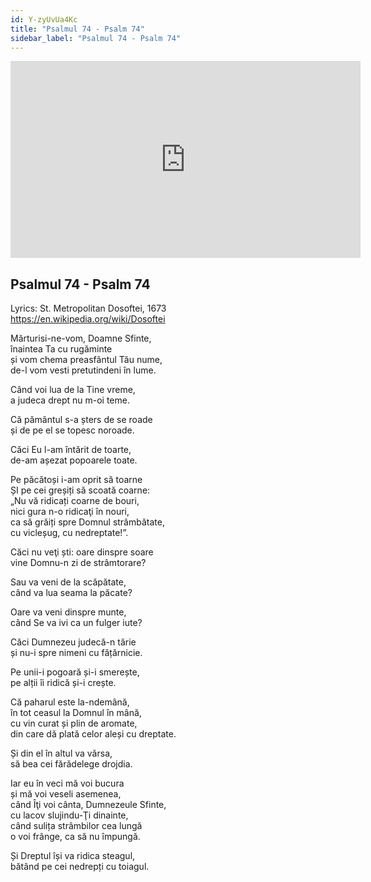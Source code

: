 ```yaml
---
id: Y-zyUvUa4Kc
title: "Psalmul 74 - Psalm 74"
sidebar_label: "Psalmul 74 - Psalm 74"
---
```


<div class="video-float-container">
  <iframe
    width="560"
    height="315"
    src="https://www.youtube.com/embed/Y-zyUvUa4Kc"
    title="YouTube video player"
    frameborder="0"
    allow="accelerometer; autoplay; clipboard-write; encrypted-media; gyroscope; picture-in-picture; web-share"
    referrerpolicy="strict-origin-when-cross-origin"
    allowfullscreen
  ></iframe>
</div>

## Psalmul 74 - Psalm 74

Lyrics: St. Metropolitan Dosoftei, 1673  
https://en.wikipedia.org/wiki/Dosoftei

Mărturisi-ne-vom, Doamne Sfinte,   
înaintea Ta cu rugăminte   
și vom chema preasfântul Tău nume,   
de-l vom vesti pretutindeni în lume. 

Când voi lua de la Tine vreme,   
a judeca drept nu m-oi teme. 

Că pământul s-a șters de se roade   
și de pe el se topesc noroade. 

Căci Eu l-am întărit de toarte,   
de-am așezat popoarele toate. 

Pe păcătoși i-am oprit să toarne   
ȘI pe cei greșiți să scoată coarne:   
„Nu vă ridicați coarne de bouri,   
nici gura n-o ridicaţi în nouri,   
ca să grăiți spre Domnul strâmbătate,   
cu vicleșug, cu nedreptate!”. 

Căci nu veţi ști: oare dinspre soare   
vine Domnu-n zi de strâmtorare? 

Sau va veni de la scăpătate,   
când va lua seama la păcate? 

Oare va veni dinspre munte,   
când Se va ivi ca un fulger iute? 

Căci Dumnezeu judecă-n tărie   
și nu-i spre nimeni cu fățărnicie. 

Pe unii-i pogoară și-i smerește,   
pe alții îi ridică și-i crește. 

Că paharul este la-ndemână,   
în tot ceasul la Domnul în mână,   
cu vin curat și plin de aromate,   
din care dă plată celor aleși cu dreptate. 

Și din el în altul va vărsa,   
să bea cei fărădelege drojdia. 

Iar eu în veci mă voi bucura   
și mă voi veseli asemenea,   
când Îţi voi cânta, Dumnezeule Sfinte,   
cu lacov slujindu-Ţi dinainte,   
când sulița strâmbilor cea lungă   
o voi frânge, ca să nu împungă. 

Și Dreptul își va ridica steagul,   
bătând pe cei nedrepți cu toiagul.
